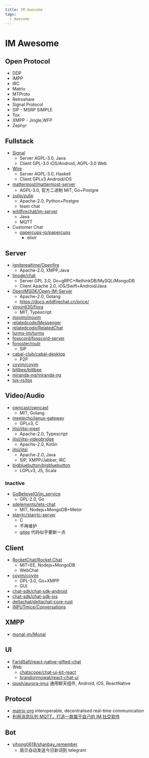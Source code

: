 ```yaml
---
title: IM Awesome
tags:
  - Awesome
---
```


# IM Awesome

## Open Protocol

- DDP
- IMPP
- IRC
- Matrix
- MTProto
- Retroshare
- Signal Protocol
- SIP - MSRP SIMPLE
- Tox
- XMPP - Jingle,WFP
- Zephyr

## Fullstack

- [Signal](https://github.com/signalapp)
  - Server AGPL-3.0, Java
  - Client GPL-3.0 iOS/Android, AGPL-3.0 Web
- [Wire](https://github.com/wireapp/wire)
  - Server AGPL-3.0, Haskell
  - Client GPLv3 Android/iOS
- [mattermost/mattermost-server](https://github.com/mattermost/mattermost-server)
  - AGPL-3.0, 官方二进制 MIT, Go+Postgre
- [zulip/zulip](https://github.com/zulip/zulip)
  - Apache-2.0, Python+Postgre
  - team chat
- [wildfirechat/im-server](https://github.com/wildfirechat/im-server)
  - Java
  - MQTT
- Customer Chat
  - [papercups-io/papercups](https://github.com/papercups-io/papercups)
    - elixir

## Server

- [igniterealtime/Openfire](https://github.com/igniterealtime/Openfire)
  - Apache-2.0, XMPP,Java
- [tinode/chat](https://github.com/tinode/chat)
  - Server GPL 3.0, Go+gRPC+RethinkDB/MySQL/MongoDB
  - Client Apache 2.0, iOS/Swift+Android/Java
- [OpenIMSDK/Open-IM-Server](https://github.com/OpenIMSDK/Open-IM-Server)
  - Apache-2.0, Golang
  - https://docs.wildfirechat.cn/price/
- [yinxin630/fiora](https://github.com/yinxin630/fiora)
  - MIT, Typescript
- [movim/movim](https://github.com/movim/movim)
- [relatedcode/Messenger](https://github.com/relatedcode/Messenger)
- [relatedcode/RelatedChat](https://github.com/relatedcode/RelatedChat)
- [turms-im/turms](https://github.com/turms-im/turms)
- [fosscord/fosscord-server](https://github.com/fosscord/fosscord-server)
- [fonoster/routr](https://github.com/fonoster/routr)
  - SIP
- [cabal-club/cabal-desktop](https://github.com/cabal-club/cabal-desktop)
  - P2P
- [coyim/coyim](https://github.com/coyim/coyim)
- [bitlbee/bitlbee](https://github.com/bitlbee/bitlbee)
- [miranda-ng/miranda-ng](https://github.com/miranda-ng/miranda-ng)
- [tox-rs/tox](https://github.com/tox-rs/tox)

## Video/Audio

- [owncast/owncast](https://github.com/owncast/owncast)
  - MIT, Golang
- [meetecho/janus-gateway](https://github.com/meetecho/janus-gateway)
  - GPLv3, C
- [jitsi/jitsi-meet](https://github.com/jitsi/jitsi-meet)
  - Apache-2.0, Typescript
- [jitsi/jitsi-videobridge](https://github.com/jitsi/jitsi-videobridge)
  - Apache-2.0, Kotlin
- [jitsi/jitsi](https://github.com/jitsi/jitsi)
  - Apache-2.0, Java
  - SIP, XMPP/Jabber, IRC
- [bigbluebutton/bigbluebutton](https://github.com/bigbluebutton/bigbluebutton)
  - LGPLv3, JS, Scala

### Inactive

- [GoBelieveIO/im_service](https://github.com/GoBelieveIO/im_service)
  - GPL-2.0, Go
- [sdelements/lets-chat](https://github.com/sdelements/lets-chat)
  - MIT, Nodejs+MongoDB+Metor
- [starrtc/starrtc-server](https://github.com/starrtc/starrtc-server)
  - C
  - 不再维护
  - [gitee](https://gitee.com/starRTC/starrtc-server) 代码似乎要新一点

## Client

- [RocketChat/Rocket.Chat](https://github.com/RocketChat/Rocket.Chat)
  - MIT+EE, Nodejs+MongoDB
  - WebChat
- [coyim/coyim](https://github.com/coyim/coyim)
  - GPL-3.0, Go+XMPP
  - GUI
- [chat-sdk/chat-sdk-android](https://github.com/chat-sdk/chat-sdk-android)
- [chat-sdk/chat-sdk-ios](https://github.com/chat-sdk/chat-sdk-ios)
- [deltachat/deltachat-core-rust](https://github.com/deltachat/deltachat-core-rust)
- [iNPUTmice/Conversations](https://github.com/iNPUTmice/Conversations)

## XMPP

- [monal-im/Monal](https://github.com/monal-im/Monal)

## UI

- [FaridSafi/react-native-gifted-chat](https://github.com/FaridSafi/react-native-gifted-chat)
- Web
  - [chatscope/chat-ui-kit-react](https://github.com/chatscope/chat-ui-kit-react)
  - [brandonmowat/react-chat-ui](https://github.com/brandonmowat/react-chat-ui)
- [jpush/aurora-imui](https://github.com/jpush/aurora-imui)
  通用聊天组件, Android, iOS, ReactNative

## Protocol

- [matrix-org](https://github.com/matrix-org)
  interoperable, decentralised real-time communication
- [利用消息队列 MQTT，打造一款属于自己的 IM 社交软件](https://developer.aliyun.com/article/68390)

## Bot

- [yihong0618/shanbay_remember](https://github.com/yihong0618/shanbay_remember)
  - 扇贝自动发送今日新词到 telegram
